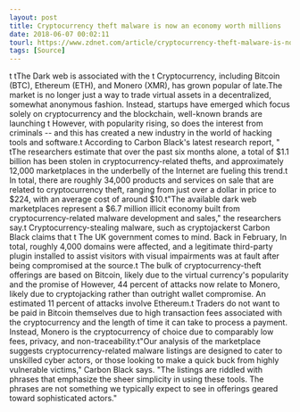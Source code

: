 ```yaml
---
layout: post
title: Cryptocurrency theft malware is now an economy worth millions
date: 2018-06-07 00:02:11
tourl: https://www.zdnet.com/article/cryptocurrency-theft-malware-is-now-an-economy-worth-millions/
tags: [Source]
---
```

t tThe Dark web is associated with the t Cryptocurrency, including Bitcoin (BTC), Ethereum (ETH), and Monero (XMR), has grown popular of late.The market is no longer just a way to trade virtual assets in a decentralized, somewhat anonymous fashion. Instead, startups have emerged which focus solely on cryptocurrency and the blockchain, well-known brands are launching t However, with popularity rising, so does the interest from criminals -- and this has created a new industry in the world of hacking tools and software.t According to Carbon Black's latest research report, " tThe researchers estimate that over the past six months alone, a total of $1.1 billion has been stolen in cryptocurrency-related thefts, and approximately 12,000 marketplaces in the underbelly of the Internet are fueling this trend.t In total, there are roughly 34,000 products and services on sale that are related to cryptocurrency theft, ranging from just over a dollar in price to $224, with an average cost of around $10.t"The available dark web marketplaces represent a $6.7 million illicit economy built from cryptocurrency-related malware development and sales," the researchers say.t Cryptocurrency-stealing malware, such as cryptojackerst Carbon Black claims that t The UK government comes to mind. Back in February, In total, roughly 4,000 domains were affected, and a legitimate third-party plugin installed to assist visitors with visual impairments was at fault after being compromised at the source.t The bulk of cryptocurrency-theft offerings are based on Bitcoin, likely due to the virtual currency's popularity and the promise of However, 44 percent of attacks now relate to Monero, likely due to cryptojacking rather than outright wallet compromise. An estimated 11 percent of attacks involve Ethereum.t Traders do not want to be paid in Bitcoin themselves due to high transaction fees associated with the cryptocurrency and the length of time it can take to process a payment. Instead, Monero is the cryptocurrency of choice due to comparably low fees, privacy, and non-traceability.t"Our analysis of the marketplace suggests cryptocurrency-related malware listings are designed to cater to unskilled cyber actors, or those looking to make a quick buck from highly vulnerable victims," Carbon Black says. "The listings are riddled with phrases that emphasize the sheer simplicity in using these tools. The phrases are not something we typically expect to see in offerings geared toward sophisticated actors."